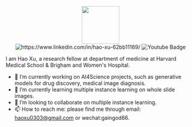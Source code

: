 <div id="header" align="center">
  <img src="https://media.giphy.com/media/M9gbBd9nbDrOTu1Mqx/giphy.gif" width="100"/>
</div>

<div id="badges" align="center">
  <img src="https://img.shields.io/badge/LinkedIn-blue?style=for-the-badge&logo=linkedin&logoColor=white" alt="https://www.linkedin.com/in/hao-xu-62bb11169/"/>
  <img src="https://img.shields.io/badge/YouTube-red?style=for-the-badge&logo=youtube&logoColor=white" alt="Youtube Badge"/>
</div>

<img align="center" src="https://komarev.com/ghpvc/?username=GainGod-Xu&style=flat-square&color=blue" alt=""/>



I am Hao Xu, 
a research fellow at department of medicine at Harvard Medical School & Brigham and Women's Hospital.

- 🔭 I’m currently working on AI4Science projects, such as generative models for drug discovery, medical image diagnosis. 
- 🌱 I’m currently learning multiple instance learning on whole slide images.
- 👯 I’m looking to collaborate on multiple instance learning.
- 📫 How to reach me: please find me through email: haoxu0303@gmail.com or wechat:gaingod66.

